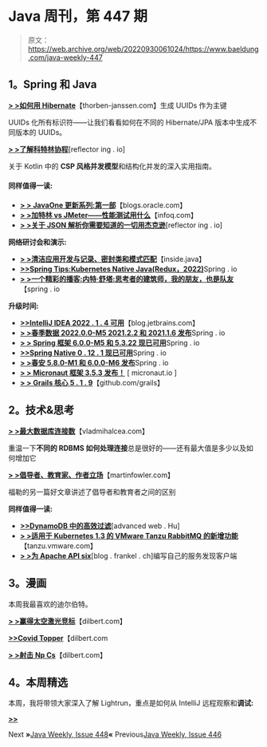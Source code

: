 # Java 周刊，第 447 期

> 原文：<https://web.archive.org/web/20220930061024/https://www.baeldung.com/java-weekly-447>

## **1。Spring 和 Java**

[**> >如何用 Hibernate**](https://web.archive.org/web/20220809022153/https://thorben-janssen.com/generate-uuids-primary-keys-hibernate/)【thorben-janssen.com】生成 UUIDs 作为主键

UUIDs 化所有标识符——让我们看看如何在不同的 Hibernate/JPA 版本中生成不同版本的 UUIDs。

[**> >了解科特林协程**](https://web.archive.org/web/20220809022153/https://reflectoring.io/understanding-kotlin-coroutines-tutorial/)[reflector ing . io]

关于 Kotlin 中的 **CSP 风格并发模型**和结构化并发的深入实用指南。

#### **同样值得一读:**

*   [**> > JavaOne 更新系列:第一部**](https://web.archive.org/web/20220809022153/https://blogs.oracle.com/java/post/javaone-update-series-part-1)【blogs.oracle.com】
*   [**> >加特林 vs JMeter——性能测试用什么**](https://web.archive.org/web/20220809022153/https://www.infoq.com/articles/performance-testing/)【infoq.com】
*   [**> >关于 JSON 解析你需要知道的一切用杰克逊**](https://web.archive.org/web/20220809022153/https://reflectoring.io/jackson/)[reflector ing . io]

**网络研讨会和演示:**

*   [**> >清洁应用开发与记录、密封类和模式匹配**](https://web.archive.org/web/20220809022153/https://inside.java/2022/07/19/devnexus-clean-app-development/)【inside.java】
*   [**>>Spring Tips:Kubernetes Native Java(Redux，2022)**](https://web.archive.org/web/20220809022153/https://spring.io/blog/2022/07/17/spring-tips-kubernetes-native-java-redux-2022)Spring . io
*   [**> >一个精彩的播客:内特·舒塔:思考者的建筑师，我的朋友，也是队友**](https://web.archive.org/web/20220809022153/https://spring.io/blog/2022/07/14/a-bootiful-podcast-nate-schutta-the-thinking-person-s-architect-my-friend-and-teammate)【spring . io

**升级时间:**

*   [**>>IntelliJ IDEA 2022 . 1 . 4 可用**](https://web.archive.org/web/20220809022153/https://blog.jetbrains.com/idea/2022/07/intellij-idea-2022-1-4/)【blog.jetbrains.com】
*   [**> >春季数据 2022.0.0-M5 2021.2.2 和 2021.1.6 发布**](https://web.archive.org/web/20220809022153/https://spring.io/blog/2022/07/15/spring-data-2022-0-0-m5-2021-2-2-and-2021-1-6-released)Spring . io
*   [**> > Spring 框架 6.0.0-M5 和 5.3.22 现已可用**](https://web.archive.org/web/20220809022153/https://spring.io/blog/2022/07/14/spring-framework-6-0-0-m5-and-5-3-22-available-now)Spring . io
*   [**>>Spring Native 0 . 12 . 1 现已可用**](https://web.archive.org/web/20220809022153/https://spring.io/blog/2022/07/13/spring-native-0-12-1-available-now)Spring . io
*   [**> >春安 5.8.0-M1 和 6.0.0-M6 发布**](https://web.archive.org/web/20220809022153/https://spring.io/blog/2022/07/18/spring-security-5-8-0-m1-and-6-0-0-m6-are-released)Spring . io
*   [**> > Micronaut 框架 3.5.3 发布！**](https://web.archive.org/web/20220809022153/https://micronaut.io/2022/07/12/micronaut-framework-3-5-3-released/) [ micronaut.io ]
*   [**> > Grails 核心 5 . 1 . 9**](https://web.archive.org/web/20220809022153/https://github.com/grails/grails-core/releases/tag/v5.1.9)【github.com/grails】

## **2。技术&思考**

[**> >最大数据库连接数**](https://web.archive.org/web/20220809022153/https://vladmihalcea.com/maximum-database-connections/)【vladmihalcea.com】

重温一下**不同的 RDBMS 如何处理连接**总是很好的——还有最大值是多少以及如何增加它

[**> >倡导者、教育家、作者立场**](https://web.archive.org/web/20220809022153/https://martinfowler.com/articles/authorial-stance.html)【martinfowler.com】

福勒的另一篇好文章讲述了倡导者和教育者之间的区别

**同样值得一读:**

*   [**>>DynamoDB 中的高效过滤**](https://web.archive.org/web/20220809022153/https://advancedweb.hu/efficient-filtering-in-dynamodb/)[advanced web . Hu]
*   [**> >适用于 Kubernetes 1.3 的 VMware Tanzu RabbitMQ 的新增功能**](https://web.archive.org/web/20220809022153/https://tanzu.vmware.com/content/blog/vmware-tanzu-rabbitmq-for-kubernetes-1-3)【tanzu.vmware.com】
*   [**> >为 Apache API six**](https://web.archive.org/web/20220809022153/https://blog.frankel.ch/own-service-discovery-client-apisix/)[blog . frankel . ch]编写自己的服务发现客户端

## **3。漫画**

本周我最喜欢的迪尔伯特。

[**> >赢得太空激光竞标**](https://web.archive.org/web/20220809022153/https://dilbert.com/strip/2022-07-18)【dilbert.com】

[**>>Covid Topper**](https://web.archive.org/web/20220809022153/https://dilbert.com/strip/2022-07-16)【dilbert.com

[**> >射击 Np Cs**](https://web.archive.org/web/20220809022153/https://dilbert.com/strip/2022-07-15)【dilbert.com】

## **4。本周精选**

本周，我将带领大家深入了解 Lightrun，重点是如何从 IntelliJ 远程观察和**调试:**

[**>>**](/web/20220809022153/https://www.baeldung.com/lightrun-article1)[](https://web.archive.org/web/20220809022153/https://blog.cloudflare.com/26m-rps-ddos/)

Next **»**[Java Weekly, Issue 448](/web/20220809022153/https://www.baeldung.com/java-weekly-448)**«** Previous[Java Weekly, Issue 446](/web/20220809022153/https://www.baeldung.com/java-weekly-446)